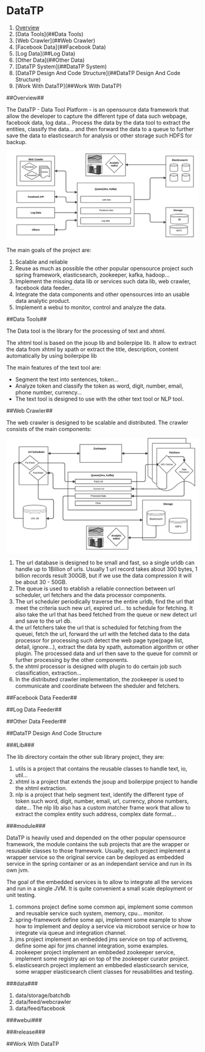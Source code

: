 DataTP
======
1. [Overview](##overview)
2. [Data Tools](##Data Tools)
3. [Web Crawler](##Web Crawler)
4. [Facebook Data](##Facebook Data)
5. [Log Data](##Log Data)
6. [Other Data](##Other Data)
7. [DataTP System](##DataTP System)
8. [DataTP Design And Code Structure](##DataTP Design And Code Structure)
9. [Work With DataTP](##Work With DataTP)

##Overview##

The DataTP - Data Tool Platform - is an opensource data framework that allow the developer to capture the different type of data such webpage, facebook data, log data... Process the data by the data tool to extract the entities, classify the data... and then forward the data to a queue to further save the data to elasticsearch for analysis or other storage such HDFS for backup.

![Overview](docs/images/datatp_overview.png "DataTP")

The main goals of the project are:

1. Scalable and reliable
2. Reuse as much as possible the other popular opensource project such spring framework, elasticsearch, zookeeper, kafka, hadoop...
3. Implement the missing data lib or services such data lib, web crawler, facebook data feeder...
4. Integrate the data components and other opensources into an usable data analytic product. 
5. Implement a webui to monitor, control and analyze the data.

##Data Tools##

The Data tool is the library for the processing of text and xhtml. 

The xhtml tool is based on the jsoup lib and boilerpipe lib. It allow to extract the data from xhtml by xpath or  extract the title, description, content automatically by using boilerpipe lib

The main features of the text tool are:

- Segment the text into sentences, token...
- Analyze token and classify the token as word, digit, number, email, phone number, currency...
- The text tool is designed to use with the other text tool or NLP tool.

##Web Crawler##

The web crawler is designed to be scalable and distributed. The crawler consists of the main components:

![Web Crawler](docs/images/datatp_webcrawler_overview.png "DataTP")

1. The url database is designed to be small and fast, so a single urldb can handle up to 1Billion of urls. Usually 1 url record takes about 300 bytes, 1 billion records result 300GB, but if we use the data compression it will be about 30 - 50GB.
1. The queue is used to etablish a reliable connection between url scheduler, url fetchers and the data processor components.
2. The url scheduler periodically traverse the entire urldb, find the url that meet the criteria such new url, expired url... to schedule for fetching. It also take the url that has beed fetched from the queue or new detect url and save to the url db.
4. the url fetchers take the url that is scheduled for fetching from the queuei, fetch the url, forward the url with the fetched data to the data processor for processing such detect the web page type(page list, detail, ignore...), extract the data by xpath, automation algorithm or other plugin. The processed data and url then save to the queue for commit or further processing by the other components. 
5. the xhtml processor is designed with plugin to do certain job such classification, extraction...
6. In the distributed crawler implementation, the zookeeper is used to communicate and coordinate between the sheduler and fetchers.

##Facebook Data Feeder##

##Log Data Feeder##

##Other Data Feeder##

##DataTP Design And Code Structure

###Lib###

The lib directory contain the other sub library project, they are:

1. utils is a project that contains the reusable classes to handle text, io, util...
2. xhtml is a project that extends the jsoup and boilerpipe project to handle the xhtml extraction.
3. nlp is a project that help segment text, identify the different type of token such word, digit, number, email, url, currency, phone numbers, date... The nlp lib also has a custom matcher frame work that allow to extract the complex entity such address, complex date format...

###module###

DataTP is heavily used and depended on the other popular opensource framework, the module contains the sub projects that are the wrapper or resusable classes to those framework. Usually, each project implement a wrapper service so the original service can be deployed as embedded service in the spring container or as an independant service and run in its own jvm.

The goal of the embedded services is to allow to integrate all the services and run in a single JVM. It is quite convenient a small scale deployment or unit testing.

1. commons project define some common api, implement some common and reusable service such system, memory, cpu... monitor.
2. spring-framework define some api, implement some example to show how to implement and deploy a service via microboot service or how to integrate via queue and integration channel. 
3. jms project implement an embedded jms service on top of activemq, define some api for jms channel integration, some examples.
4. zookeeper project implement an embbeded zookeeper service, implement some registry api on top of the zookeeper curator project.
5. elasticsearch project implement an embbeded elasticsearch service, some wrapper elasticsearch client classes for reusabilities and testing.

###data###

1. data/storage/batchdb 
2. data/feed/webcrawler
3. data/feed/facebook

###webui###

###release###

##Work With DataTP
